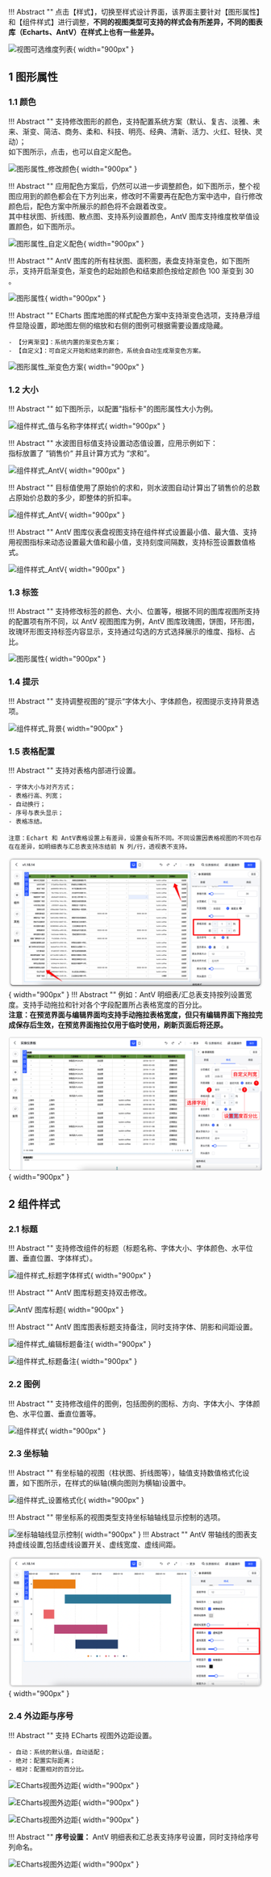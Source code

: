 !!! Abstract ""
    点击【样式】，切换至样式设计界面，该界面主要针对【图形属性】和【组件样式】进行调整，**不同的视图类型可支持的样式会有所差异，不同的图表库（Echarts、AntV）在样式上也有一些差异。**

![视图可选维度列表](../../img/view_generation/数据样式切换.png){ width="900px" }

## 1 图形属性

### 1.1 颜色

!!! Abstract ""
    支持修改图形的颜色，支持配置系统方案（默认、复古、淡雅、未来、渐变、简洁、商务、柔和、科技、明亮、经典、清新、活力、火红、轻快、灵动）；  
    如下图所示，点击，也可以自定义配色。

![图形属性_修改颜色](../../img/view_generation/图形属性_修改颜色.png){ width="900px" }

!!! Abstract ""
    应用配色方案后，仍然可以进一步调整颜色，如下图所示，整个视图应用到的颜色都会在下方列出来，修改时不需要再在配色方案中选中，自行修改颜色后，配色方案中所展示的颜色将不会跟着改变。  
    其中柱状图、折线图、散点图、支持系列设置颜色，AntV 图库支持维度枚举值设置颜色，如下图所示。

![图形属性_自定义配色](../../img/view_generation/图形属性_自定义配色.png){ width="900px" }

!!! Abstract ""
    AntV 图库的所有柱状图、面积图，表盘支持渐变色，如下图所示，支持开启渐变色，渐变色的起始颜色和结束颜色按给定颜色 100 渐变到 30 。

![图形属性](../../img/view_generation/图形属性_渐变颜色.png){ width="900px" }

!!! Abstract ""
    ECharts 图库地图的样式配色方案中支持渐变色选项，支持悬浮组件显隐设置，即地图左侧的缩放和右侧的图例可根据需要设置成隐藏。

    - 【分离渐变】：系统内置的渐变色方案；
    - 【自定义】：可自定义开始和结束的颜色，系统会自动生成渐变色方案。

![图形属性_渐变色方案](../../img/view_generation/图形属性_渐变色方案.png){ width="900px" }

### 1.2 大小

!!! Abstract ""
    如下图所示，以配置"指标卡"的图形属性大小为例。

![组件样式_值与名称字体样式](../../img/view_generation/组件样式_值与名称字体样式.png){ width="900px" }

!!! Abstract ""
    水波图目标值支持设置动态值设置，应用示例如下：    
    指标放置了 ”销售价“ 并且计算方式为 “求和”。

![组件样式_AntV](../../img/view_generation/组件样式_AntV1.png){ width="900px" }

!!! Abstract ""
    目标值使用了原始价的求和，则水波图自动计算出了销售价的总数占原始价总数的多少，即整体的折扣率。

![组件样式_AntV](../../img/view_generation/组件样式_AntV2.png){ width="900px" }

!!! Abstract ""
    AntV 图库仪表盘视图支持在组件样式设置最小值、最大值、支持用视图指标来动态设置最大值和最小值，支持刻度间隔数，支持标签设置数值格式。

![组件样式_AntV](../../img/view_generation/组件样式_AntV.png){ width="900px" }

### 1.3 标签

!!! Abstract ""
    支持修改标签的颜色、大小、位置等，根据不同的图库视图所支持的配置项有所不同，以 AntV 视图图库为例，AntV 图库玫瑰图，饼图，环形图，玫瑰环形图支持标签内容显示，支持通过勾选的方式选择展示的维度、指标、占比。

![图形属性](../../img/view_generation/AntV图库标签内容.png){ width="900px" }

### 1.4 提示

!!! Abstract ""
    支持调整视图的”提示“字体大小、字体颜色，视图提示支持背景选项。

![组件样式_背景](../../img/view_generation/组件样式_背景.png){ width="900px" }

### 1.5 表格配置
!!! Abstract ""
    支持对表格内部进行设置。

    - 字体大小与对齐方式；
    - 表格行高、列宽；
    - 自动换行；
    - 序号与表头显示；
    - 表格冻结。

    注意：Echart 和 AntV表格设置上有差异，设置会有所不同。不同设置因表格视图的不同也存在在差异，如明细表与汇总表支持冻结前 N 列/行，透视表不支持。 
![name](../../img/release_notes/v1-18-14-5.png){ width="900px" }
!!! Abstract ""
    例如：AntV 明细表/汇总表支持按列设置宽度。支持手动拖拉和针对各个字段配置所占表格宽度的百分比。  
    **注意：在预览界面与编辑界面均支持手动拖拉表格宽度，但只有编辑界面下拖拉完成保存后生效，在预览界面拖拉仅用于临时使用，刷新页面后将还原。**

![name](../../img/release_notes/v1-18-16-3.PNG){ width="900px" }

## 2 组件样式

### 2.1 标题

!!! Abstract ""
    支持修改组件的标题（标题名称、字体大小、字体颜色、水平位置、垂直位置、字体样式）。

![组件样式_标题字体样式](../../img/view_generation/组件样式_标题字体样式.png){ width="900px" }

!!! Abstract ""
    AntV 图库标题支持双击修改。

![ AntV 图库标题](../../img/view_generation/AntV图库标题.png){ width="900px" }

!!! Abstract ""
    AntV 图库图表标题支持备注，同时支持字体、阴影和间距设置。

![组件样式_编辑标题备注](../../img/view_generation/组件样式_编辑标题备注.png){ width="900px" }

![组件样式_标题备注](../../img/view_generation/组件样式_标题备注.png){ width="900px" }

### 2.2 图例

!!! Abstract ""
    支持修改组件的图例，包括图例的图标、方向、字体大小、字体颜色、水平位置、垂直位置等。

![组件样式](../../img/view_generation/组件样式_图例.png){ width="900px" }

### 2.3 坐标轴

!!! Abstract ""
    有坐标轴的视图（柱状图、折线图等），轴值支持数值格式化设置，如下图所示，在样式的纵轴(横向图则为横轴)设置中。

![组件样式_设置格式化](../../img/view_generation/组件样式_数值格式化.png){ width="900px" }

!!! Abstract ""
    带坐标系的视图类型支持坐标轴轴线显示控制的选项。

![坐标轴轴线显示控制](../../img/view_generation/坐标轴轴线显示控制.png){ width="900px" }
!!! Abstract ""
    AntV 带轴线的图表支持虚线设置,包括虚线设置开关、虚线宽度、虚线间距。

![name](../../img/release_notes/v1-18-14-9.png){ width="900px" }

### 2.4 外边距与序号

!!! Abstract ""
    支持 ECharts 视图外边距设置。

    - 自动：系统的默认值，自动适配；
    - 绝对：配置实际距离；
    - 相对：配置相对的百分比。

![ECharts视图外边距](../../img/view_generation/ECharts视图外边距.png){ width="900px" }

![ECharts视图外边距](../../img/view_generation/ECharts视图外边距_实际距离.png){ width="900px" }

![ECharts视图外边距](../../img/view_generation/ECharts视图外边距_百分比.png){ width="900px" }

!!! Abstract ""
    **序号设置：** AntV 明细表和汇总表支持序号设置，同时支持给序号列命名。

![ECharts视图外边距](../../img/view_generation/AntV明细表和汇总表_序号设置.png){ width="900px" }

